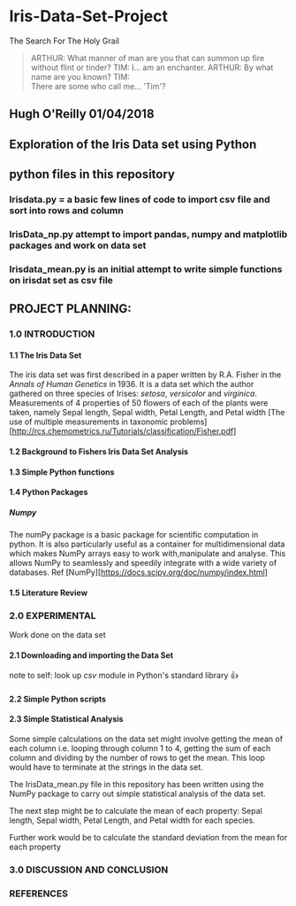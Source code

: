 # Iris-Data-Set-Project

The Search For The Holy Grail
> ARTHUR: What manner of man are you that can summon up fire without flint or tinder?
TIM:
> I... am an enchanter.
ARTHUR: 
> By what name are you known?
TIM:  
>There are some who call me... 'Tim'? 
## Hugh O'Reilly 01/04/2018
## Exploration of the Iris Data set using Python
## python files in this repository
### Irisdata.py = a basic few lines of code to import csv file and sort into rows and column
### IrisData_np.py attempt to import pandas, numpy and matplotlib packages and work on data set
### Irisdata_mean.py is an initial attempt to write simple functions on irisdat set as csv file
## PROJECT PLANNING:
  ### 1.0 INTRODUCTION
  #### 1.1 The Iris Data Set
   The iris data set was first described in a paper written by R.A. Fisher in the *Annals of Human Genetics* in 1936. It is a data set which the author gathered on three species of Irises: *setosa*, *versicolor* and *virginica*. Measurements of 4 properties of 50 flowers of each of the plants were taken, namely Sepal length, Sepal width, Petal Length, and Petal width  [The use of multiple measurements in taxonomic problems][http://rcs.chemometrics.ru/Tutorials/classification/Fisher.pdf]
    
   #### 1.2 Background to Fishers Iris Data Set Analysis

   #### 1.3 Simple Python functions
   #### 1.4 Python Packages
   ##### Numpy

   The numPy package is a basic package for scientific computation in python. It is also particularly useful as a container for multidimensional data which makes NumPy arrays easy to work with,manipulate and analyse. This allows NumPy to seamlessly and speedily integrate with a wide variety of databases. Ref [NumPy][https://docs.scipy.org/doc/numpy/index.html]
   #### 1.5 Literature Review
    
   ### 2.0 EXPERIMENTAL

   Work done on the data set

   #### 2.1 Downloading and importing the Data Set

   note to self: look up *csv* module in Python's standard library :+1:

   #### 2.2 Simple Python scripts
   #### 2.3 Simple Statistical Analysis
  Some simple calculations on the data set might involve getting the mean of each column i.e. looping through column 1 to 4, getting the sum of each column and dividing by the number of rows to get the mean. This loop would have to terminate at the strings in the data set.

  The IrisData_mean.py file in this repository has been written using the NumPy package to carry out simple statistical analysis of the data set.

  The next step might be to calculate the mean of each property: Sepal length, Sepal width, Petal Length, and Petal width for each species.

  Further work would be to calculate the standard deviation from the mean for each property
   ### 3.0  DISCUSSION AND CONCLUSION

   ### REFERENCES
